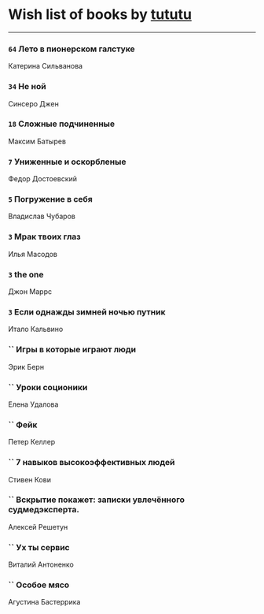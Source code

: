 # Wish list of books by [tututu](http://vk.com/id135685382)
---

### `64` Лето в пионерском галстуке
Катерина Сильванова

### `34` Не ной
Синсеро Джен

### `18` Сложные подчиненные
Максим Батырев

### `7` Униженные и оскорбленые
Федор Достоевский

### `5` Погружение в себя
Владислав Чубаров

### `3` Мрак твоих глаз
Илья Масодов

### `3` the one
Джон Маррс

### `3` Если однажды зимней ночью путник
Итало Кальвино

### `` Игры в которые играют люди
Эрик Берн

### `` Уроки соционики
Елена Удалова

### `` Фейк
Петер Келлер

### `` 7 навыков высокоэффективных людей
Стивен Кови

### `` Вскрытие покажет: записки увлечённого судмедэксперта.
Алексей Решетун

### `` Ух ты сервис
Виталий Антоненко

### `` Особое мясо
Агустина Бастеррика

